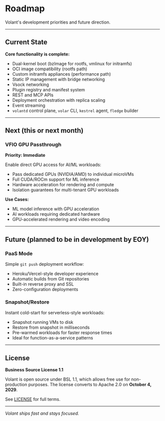 # Roadmap

Volant's development priorities and future direction.

---

## Current State 

**Core functionality is complete:**

- Dual-kernel boot (bzImage for rootfs, vmlinux for initramfs)
- OCI image compatibility (rootfs path)
- Custom initramfs appliances (performance path)
- Static IP management with bridge networking
- Vsock networking
- Plugin registry and manifest system
- REST and MCP APIs
- Deployment orchestration with replica scaling
- Event streaming
- `volantd` control plane, `volar` CLI, `kestrel` agent, `fledge` builder

---

## Next (this or next month)

### VFIO GPU Passthrough

**Priority: Immediate**

Enable direct GPU access for AI/ML workloads:

- Pass dedicated GPUs (NVIDIA/AMD) to individual microVMs
- Full CUDA/ROCm support for ML inference
- Hardware acceleration for rendering and compute
- Isolation guarantees for multi-tenant GPU workloads

**Use Cases:**
- ML model inference with GPU acceleration
- AI workloads requiring dedicated hardware
- GPU-accelerated rendering and video encoding

---

## Future (planned to be in development by EOY)

### PaaS Mode

Simple `git push` deployment workflow:

- Heroku/Vercel-style developer experience
- Automatic builds from Git repositories
- Built-in reverse proxy and SSL
- Zero-configuration deployments

### Snapshot/Restore

Instant cold-start for serverless-style workloads:

- Snapshot running VMs to disk
- Restore from snapshot in milliseconds
- Pre-warmed workloads for faster response times
- Ideal for function-as-a-service patterns

---

## License

**Business Source License 1.1**

Volant is open source under BSL 1.1, which allows free use for non-production purposes. The license converts to Apache 2.0 on **October 4, 2029**.

See [LICENSE](LICENSE) for full terms.

---

*Volant ships fast and stays focused.*
